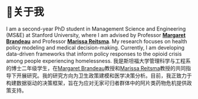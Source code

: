 # 👋关于我

I am a second-year PhD student in Management Science and Engineering (MS&E) at Stanford University, where I am advised by Professor **[Margaret Brandeau](https://profiles.stanford.edu/margaret-brandeau)** and Professor **[Marissa Reitsma](https://healthpolicy.fsi.stanford.edu/people/marissa-reitsma)**. My research focuses on health policy modeling and medical decision-making. Currently, I am developing data-driven frameworks that inform policy responses to the opioid crisis among people experiencing homelessness.
我是斯坦福大学管理科学与工程系的博士二年级学生，在[Margaret Brandeau](https://profiles.stanford.edu/margaret-brandeau)教授和[Marissa Reitsma](https://healthpolicy.fsi.stanford.edu/people/marissa-reitsma)教授的共同指导下开展研究。我的研究方向为卫生政策建模和医学决策分析。目前，我正致力于构建数据驱动的决策框架，旨在为应对无家可归者群体中的阿片类药物危机提供政策支持。